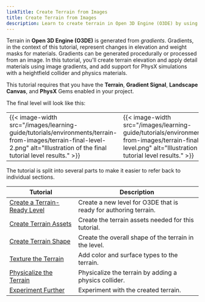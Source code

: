 ```yaml
---
linkTitle: Create Terrain from Images
title: Create Terrain from Images
description: Learn to create terrain in Open 3D Engine (O3DE) by using source images as inputs.
---
```


Terrain in **Open 3D Engine (O3DE)** is generated from *gradients*. Gradients, in the context of this tutorial, represent changes in elevation and weight masks for materials. Gradients can be generated procedurally or processed from an image. In this tutorial, you'll create terrain elevation and apply detail materials using image gradients, and add support for PhysX simulations with a heightfield collider and physics materials.

This tutorial requires that you have the **Terrain**, **Gradient Signal**, **Landscape Canvas**, and **PhysX** Gems enabled in your project.

The final level will look like this:

| | |
| - | - |
| {{< image-width src="/images/learning-guide/tutorials/environments/terrain-from-images/terrain-final-level-2.png" alt="Illustration of the final tutorial level results." >}} | {{< image-width src="/images/learning-guide/tutorials/environments/terrain-from-images/terrain-final-level.png" alt="Illustration of the final tutorial level results." >}} |

The tutorial is split into several parts to make it easier to refer back to individual sections.

| Tutorial | Description |
| - | - |
| [Create a Terrain-Ready Level](create-a-terrain-ready-level) | Create a new level for O3DE that is ready for authoring terrain. |
| [Create Terrain Assets](create-terrain-assets) | Create the terrain assets needed for this tutorial. |
| [Create Terrain Shape](create-terrain-shape) | Create the overall shape of the terrain in the level. |
| [Texture the Terrain](texture-terrain) | Add color and surface types to the terrain. |
| [Physicalize the Terrain](physicalize-terrain) | Physicalize the terrain by adding a physics collider. |
| [Experiment Further](experiment) | Experiment with the created terrain. |
